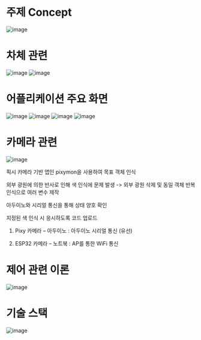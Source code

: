 # 주제 Concept
![image](https://github.com/user-attachments/assets/603b89bb-fa7c-4ea1-90f3-9b62a39ce150)

# 차체 관련
![image](https://github.com/user-attachments/assets/4b2067ef-d62c-4afc-aff9-f3561efcb6f2)
![image](https://github.com/user-attachments/assets/d2433302-3527-43c4-a281-7a4c145990e0)

# 어플리케이션 주요 화면
![image](https://github.com/user-attachments/assets/3fd40e1c-1e7c-4b0c-9c90-27a76550d4a2)
![image](https://github.com/user-attachments/assets/58f32905-7c35-40f9-87fd-2bd71146783c)
![image](https://github.com/user-attachments/assets/373a9416-bfd5-4d6c-aad1-f9212f21ca08)
![image](https://github.com/user-attachments/assets/8cd55702-196f-4c1b-b81a-eec9ca320a6d)

# 카메라 관련
![image](https://github.com/user-attachments/assets/82e4c533-16ba-4081-8c2a-1b88ff207af0)

픽시 카메라 기반 앱인 pixymon을 사용하여 목표 객체 인식

외부 광원에 의한 반사로 인해 색 인식에 문제 발생
-> 외부 광원 삭제 및 동일 객체 반복 인식으로 여러 변수 제작

아두이노와 시리얼 통신을 통해 상태 양호 확인

지정된 색 인식 시 응시하도록 코드 업로드

1. Pixy 카메라 – 아두이노 : 아두이노 시리얼 통신 (유선)

2. ESP32 카메라 – 노트북 : AP를 통한 WiFi 통신

# 제어 관련 이론
![image](https://github.com/user-attachments/assets/b91a934a-dfbb-4171-a457-ab2852c2b7d9)

# 기술 스택
![image](https://github.com/user-attachments/assets/6165a96c-383b-4d84-bae7-c292f2288e02)
